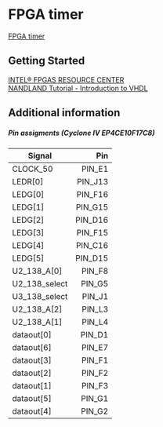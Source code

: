 # FPGA timer

[FPGA timer](https://habr.com/post/80056/)

## Getting Started

[INTEL&reg; FPGAS RESOURCE CENTER](https://www.intel.com/content/www/us/en/products/programmable/fpga/new-to-fpgas/resource-center/getting-started.html)  
[NANDLAND Tutorial - Introduction to VHDL](https://www.nandland.com/vhdl/tutorials/tutorial-introduction-to-vhdl-for-beginners.html)  

## Additional information

##### Pin assigments (Cyclone IV EP4CE10F17C8)

| Signal   |      Pin      |
|----------|--------------:|
|CLOCK_50|PIN_E1|
|LEDR[0]|PIN_J13|
|LEDG[0]|PIN_F16|
|LEDG[1]|PIN_G15|
|LEDG[2]|PIN_D16|
|LEDG[3]|PIN_F15|
|LEDG[4]|PIN_C16|
|LEDG[5]|PIN_D15|
|U2_138_A[0]|PIN_F8|
|U2_138_select|PIN_G5|
|U3_138_select|PIN_J1|
|U2_138_A[2]|PIN_L3|
|U2_138_A[1]|PIN_L4|
|dataout[0]|PIN_D1|
|dataout[6]|PIN_E7|
|dataout[3]|PIN_F1|
|dataout[2]|PIN_F2|
|dataout[1]|PIN_F3|
|dataout[5]|PIN_G1|
|dataout[4]|PIN_G2|
